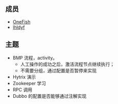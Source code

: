 ## 成员

- [OneFish](https://github.com/Fish-Potato)
- [lhldyf](https://github.com/lhldyf)

## 主题

- BMP 流程，activity。
  - 人工操作的成功之后，激活流程节点继续执行；
  - 不需要分组，通过配置是否暂停来实现
- Hytrix 演示
- Zookeeper 学习
- RPC 调用
- Dubbo 的配置是否能够通过注解实现
